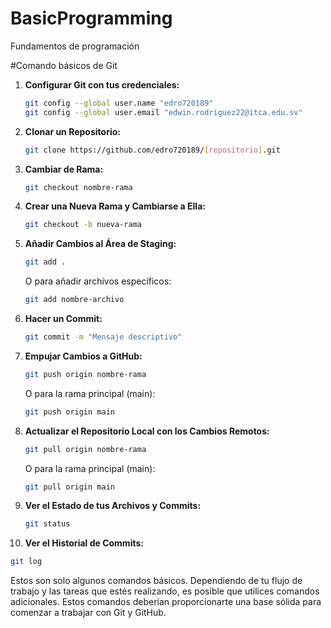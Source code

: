 # BasicProgramming
Fundamentos de programación

#Comando básicos de Git
1. **Configurar Git con tus credenciales:**
   ```bash
   git config --global user.name "edro720189"
   git config --global user.email "edwin.rodriguez22@itca.edu.sv"
   ```

2. **Clonar un Repositorio:**

   ```bash
   git clone https://github.com/edro720189/[repositorio].git
   ```

3. **Cambiar de Rama:**
   ```bash
   git checkout nombre-rama
   ```

4. **Crear una Nueva Rama y Cambiarse a Ella:**
   ```bash
   git checkout -b nueva-rama
   ```

5. **Añadir Cambios al Área de Staging:**
   ```bash
   git add .
   ```

   O para añadir archivos específicos:
   ```bash
   git add nombre-archivo
   ```

6. **Hacer un Commit:**
   ```bash
   git commit -m "Mensaje descriptivo"
   ```

7. **Empujar Cambios a GitHub:**
   ```bash
   git push origin nombre-rama
   ```

   O para la rama principal (main):
   ```bash
   git push origin main
   ```

8. **Actualizar el Repositorio Local con los Cambios Remotos:**
   ```bash
   git pull origin nombre-rama
   ```

   O para la rama principal (main):
   ```bash
   git pull origin main
   ```

9. **Ver el Estado de tus Archivos y Commits:**
   ```bash
   git status
   ```

10. **Ver el Historial de Commits:**
   ```bash
   git log
   ```

Estos son solo algunos comandos básicos. Dependiendo de tu flujo de trabajo y las tareas que estés realizando, es posible que utilices comandos adicionales. Estos comandos deberían proporcionarte una base sólida para comenzar a trabajar con Git y GitHub.